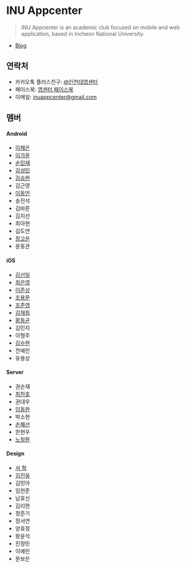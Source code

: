 # INU Appcenter

> INU Appcenter is an academic club focused on mobile and web application, based in Incheon National University.

- [Blog](https://inu-appcenter.github.io/)

## 연락처

- 카카오톡 플러스친구: [@인천대앱센터](https://pf.kakao.com/_xgxaSLd)
- 페이스북: [앱센터 페이스북](https://www.facebook.com/INUAppCenter)
- 이메일: inuappcenter@gmail.com

## 멤버

#### Android

- [이채은](https://github.com/chaeeun)
- [이가윤](https://github.com/Gayoon)
- [손민재](https://github.com/bungabear)
- [김성민](https://github.com/pinokio531)
- [김승현](https://github.com/coee)
- 김근영
- [이동언](https://github.com/ide127)
- 송진석
- 김바른
- 김지선
- 최아현
- 김도연
- [정고운](https://github.com/GowoonJ)
- 윤동관

#### iOS

- [김선일](https://github.com/Seonift)
- [최은영](https://github.com/emily7485)
- [이준상](https://github.com/zunzunzun)
- [조용문](https://github.com/choymoon)
- [조준영](https://github.com/chojunyng)
- [김재희](https://github.com/jaehui327)
- [황동균](https://github.com/dongdong97)
- 김민지
- 이형주
- [김수현](https://github.com/suhyun9921)
- 전예린
- 유용상

#### Server

- 권순재
- [최찬호](https://github.com/ftilrftilr12)
- 권대우
- [임동완](https://github.com/doukong)
- 박소현
- [손혜선](https://github.com/SonHyeSeon)
- 한현우
- [노창환](https://github.com/nohchanghwan)

#### Design

- [서 혁](https://github.com/spemer)
- [김진웅](https://github.com/Woongdesign)
- 김민아
- 임헌준
- 남효신
- 김리현
- 정준기
- 정서연
- 양효정
- 왕윤석
- 진정민
- 이예린
- 문보은
